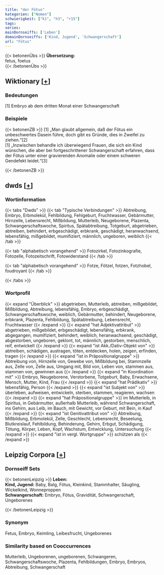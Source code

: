 ```yaml
---
title: "der Fötus"
kategorien: ["Nomen"]
schwierigkeit: ["k1", "h3", "r15"]
tags:
series:
mainDornseiffs: ['Leben']
domainDornseiffs: ['Kind, Jugend', 'Schwangerschaft']
url: "Fötus"
---
```


{{< betonenÜbs >}}
**Übersetzung:**  
fetus, foetus  
{{< /betonenÜbs >}}

## Wiktionary [[+](https://de.wiktionary.org/wiki/Fötus)]

### Bedeutungen
[1] Embryo ab dem dritten Monat einer Schwangerschaft  

### Beispiele
{{< betonenZB >}}
[1] „Man glaubt allgemein, daß der Fötus ein unbeschwertes Dasein führe, doch gibt es Gründe, dies in Zweifel zu ziehen.“[2]  
[1] „Inzwischen behandle ich überwiegend Frauen, die sich ein Kind wünschen, die aber bei fortgeschrittener Schwangerschaft erfahren, dass der Fötus unter einer gravierenden Anomalie oder einem schweren Gendefekt leidet.“[3]  

{{< /betonenZB >}}


## dwds [[+](https://www.dwds.de/wb/Fötus)]

### Wortinformation
{{< tabs "Dwds" >}}
{{< tab "Typische Verbindungen" >}}
Abtreibung, Embryo, Erbmolekül, Fehlbildung, Fehlgeburt, Fruchtwasser, Gebärmutter, Hirnzelle, Lebensrecht, Mißbildung, Mutterleib, Neugeborene, Plazenta, Schwangerschaftswoche, Spiritus, Spätabtreibung, Totgeburt, abgetrieben, abtreiben, behindert, erbgeschädigt, erbkrank, geschädigt, heranwachsend, lebensfähig, mißgebildet, mumifiziert, männlich, ungeboren, weiblich
{{< /tab >}}

{{< tab "alphabetisch vorangehend" >}}
Fotozirkel, Fotozinkografie, Fotozelle, Fotozeitschrift, Fotowiderstand
{{< /tab >}}

{{< tab "alphabetisch vorangehend" >}}
Fotze, Fötzel, fotzen, Fotzhobel, foudroyant
{{< /tab >}}

{{< /tabs >}}

### Wortprofil
{{< expand "Überblick" >}} abgetrieben, Mutterleib, abtreiben, mißgebildet, Mißbildung, Abtreibung, lebensfähig, Embryo, erbgeschädigt, Schwangerschaftswoche, weiblich, Gebärmutter, behindert, Neugeborene, erbkrank, Plazenta, Fehlbildung, Spätabtreibung, Lebensrecht, Fruchtwasser {{< /expand >}}
{{< expand "hat Adjektivattribut" >}} abgetrieben, mißgebildet, erbgeschädigt, lebensfähig, erbkrank, abgegangen, mumifiziert, behindert, weiblich, heranwachsend, geschädigt, abgestorben, ungeboren, geklont, tot, männlich, gestorben, menschlich, reif, entwickelt {{< /expand >}}
{{< expand "ist Akk./Dativ-Objekt von" >}} abtreiben, schädigen, austragen, töten, entdecken, holen, zeigen, erfinden, tragen {{< /expand >}}
{{< expand "ist in Präpositionalgruppe" >}} Abtreibung von, Hirnzelle von, Gewebe von, Mißbildung bei, Stammzelle aus, Zelle von, Zelle aus, Umgang mit, Bild von, Leben von, stammen aus, stammen von, gewinnen aus {{< /expand >}}
{{< expand "in Koordination mit" >}} Embryo, Neugeborene, Verstorbene, Totgeburt, Baby, Erwachsene, Mensch, Mutter, Kind, Frau {{< /expand >}}
{{< expand "hat Prädikativ" >}} lebensfähig, Person {{< /expand >}}
{{< expand "ist Subjekt von" >}} überleben, aufweisen, entwickeln, sterben, stammen, reagieren, wachsen {{< /expand >}}
{{< expand "hat Präpositionalgruppe" >}} im Mutterleib, in Spiritus, in Gebärmutter, außerhalb Mutterleib, während Schwangerschaft, ins Gehirn, aus Leib, im Bauch, mit Gewicht, vor Geburt, mit Bein, in Kauf {{< /expand >}}
{{< expand "ist Genitivattribut von" >}} Abtreibung, Mißbildung, Erbmolekül, Zelle, Geschlecht, Lebensrecht, Beseelung, Blutkreislauf, Fehlbildung, Behinderung, Gehirn, Erbgut, Schädigung, Tötung, Körper, Leben, Kopf, Wachstum, Entwicklung, Untersuchung {{< /expand >}}
{{< expand "ist in vergl. Wortgruppe" >}} schützen als {{< /expand >}}

## Leipzig Corpora [[+](https://corpora.uni-leipzig.de/en/res?word=Fötus&corpusId=deu_newscrawl-public_2018)]

### Dornseiff Sets
{{< betonenLeipzig >}}
**Leben:**  
**Kind, Jugend:** Baby, Balg, Fötus, Kleinkind, Stammhalter, Säugling, Wickelkind, Wonneproppen  
**Schwangerschaft:** Embryo, Fötus, Gravidität, Schwangerschaft, Ungeborenes  

{{< /betonenLeipzig >}}

### Synonym
Fetus, Embryo, Keimling, Leibesfrucht, Ungeborenes


### Similarity based on Cooccurrences
Mutterleib, Ungeborenen, ungeborenen, Schwangeren, Schwangerschaftswoche, Plazenta, Fehlbildungen, Embryo, Embryos, Abtreibung, Schwangerschaft

